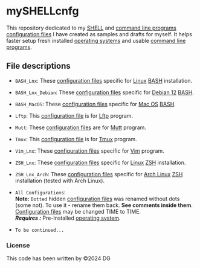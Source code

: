 mySHELLcnfg
===========
This repository dedicated to my [SHELL][shell] and [command line programs][cli] [configuration files][cnfg] I have created as samples and drafts for myself. It helps faster setup fresh installed [operating systems][os] and usable [command line programs][cli].

File descriptions
-----------------

* `BASH_Lnx`: These [configuration files][cnfg] specific for [Linux][linux] [BASH][bash] installation.
* `BASH_Lnx_Debian`: These [configuration files][cnfg] specific for [Debian 12][debian] [BASH][bash].
* `BASH_MacOS`: These [configuration files][cnfg] specific for [Mac OS][macos] [BASH][bash].
* `Lftp`: This [configuration file][cnfg] is for [Lftp][lftp] program.
* `Mutt`: These [configuration files][cnfg] are for [Mutt][mutt] program.
* `Tmux`: This [configuration file][cnfg] is for [Tmux][tmux] program.
* `Vim_Lnx`: These [configuration files][cnfg] specific for [Vim][vim] program.
* `ZSH_Lnx`: These [configuration files][cnfg] specific for [Linux][linux] [ZSH][zsh] installation.
* `ZSH_Lnx_Arch`: These [configuration files][cnfg] specific for [Arch Linux][arch] [ZSH][zsh] installation (tested with Arch Linux).

* `All Configurations`:  
   **Note:** `Dotted` hidden [configuration files][cnfg] was renamed without dots (some not). To use it - rename them back. **See comments inside them**. [Configuration files][cnfg] may be changed TIME to TIME.  
   ***Requires :*** Pre-Installed [operating system][os].

* `To be continued...`

### License

This code has been written by ©2024 DG

[bash]:https://en.wikipedia.org/wiki/Bash_(Unix_shell)
[shell]:https://en.wikipedia.org/wiki/Shell_(computing)
[linux]:https://en.wikipedia.org/wiki/Linux
[arch]:https://en.wikipedia.org/wiki/Arch_Linux
[os]:https://en.wikipedia.org/wiki/Operating_system
[cnfg]:https://en.wikipedia.org/wiki/Configuration_file
[macos]:https://en.wikipedia.org/wiki/MacOS
[zsh]:https://en.wikipedia.org/wiki/Z_shell
[tmux]:https://github.com/tmux/tmux/wiki
[lftp]:https://en.wikipedia.org/wiki/Lftp
[vim]:https://en.wikipedia.org/wiki/Vim_(text_editor)
[cli]:https://en.wikipedia.org/wiki/Command-line_interface
[mutt]:https://en.wikipedia.org/wiki/Mutt_(email_client)
[debian]:https://en.wikipedia.org/wiki/Debian
